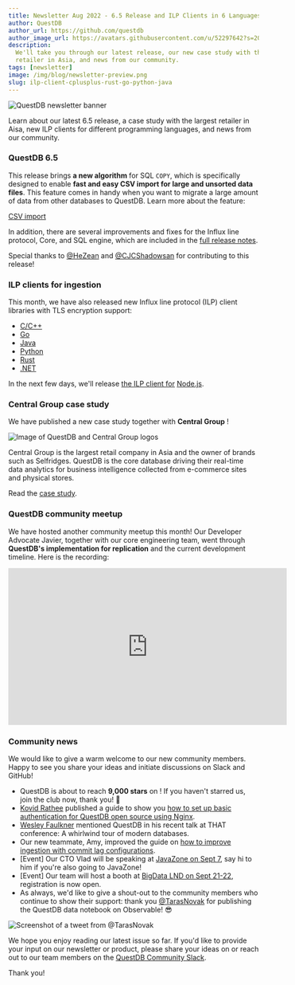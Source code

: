 ```yaml
---
title: Newsletter Aug 2022 - 6.5 Release and ILP Clients in 6 Languages
author: QuestDB
author_url: https://github.com/questdb
author_image_url: https://avatars.githubusercontent.com/u/52297642?s=200&v=4
description:
  We'll take you through our latest release, our new case study with the largest
  retailer in Asia, and news from our community.
tags: [newsletter]
image: /img/blog/newsletter-preview.png
slug: ilp-client-cplusplus-rust-go-python-java
---
```


![QuestDB newsletter banner](/img/blog/newsletter.png)

Learn about our latest 6.5 release, a case study with the largest retailer in
Aisa, new ILP clients for different programming languages, and news from our
community.

### QuestDB 6.5

This release brings **a new algorithm** for SQL `COPY`, which is specifically
designed to enable **fast and easy CSV import for large and unsorted data
files**. This feature comes in handy when you want to migrate a large amount of
data from other databases to QuestDB. Learn more about the feature:

[CSV import](/docs/guides/importing-data/)

In addition, there are several improvements and fixes for the Influx line
protocol, Core, and SQL engine, which are included in the
[full release notes](https://github.com/questdb/questdb/releases/tag/6.5).

Special thanks to [@HeZean](https://github.com/HeZean) and
[@CJCShadowsan](https://github.com/CJCShadowsan) for contributing to this
release!

### ILP clients for ingestion

This month, we have also released new Influx line protocol (ILP) client
libraries with TLS encryption support:

- [C/C++](https://github.com/questdb/c-questdb-client)
- [Go](https://github.com/questdb/go-questdb-client)
- [Java](https://questdb.io/docs/reference/clients/java_ilp/)
- [Python](https://github.com/questdb/py-questdb-client)
- [Rust](https://github.com/questdb/c-questdb-client/tree/main/questdb-rs)
- [.NET](https://github.com/questdb/net-questdb-client)

In the next few days, we'll release
[the ILP client for](https://github.com/questdb/nodejs-questdb-client)
[Node.js](https://github.com/questdb/nodejs-questdb-client).

### Central Group case study

We have published a new case study together with **Central Group** !

![Image of QuestDB and Central Group logos](/img/blog/2022-08-09/questdb-and-centralgroup.png)

Central Group is the largest retail company in Asia and the owner of brands such
as Selfridges. QuestDB is the core database driving their real-time data
analytics for business intelligence collected from e-commerce sites and physical
stores.

Read the [case study](/case-study/central-group/).

### QuestDB community meetup

We have hosted another community meetup this month! Our Developer Advocate
Javier, together with our core engineering team, went through **QuestDB's
implementation for replication** and the current development timeline. Here is
the recording:

<iframe
  width="560"
  height="315"
  src="https://www.youtube.com/embed/PfjFT78jlfQ"
  title="YouTube video player"
  frameborder="0"
  allow="accelerometer; autoplay; clipboard-write; encrypted-media; gyroscope; picture-in-picture; web-share"
  allowfullscreen
></iframe>

### Community news

We would like to give a warm welcome to our new community members. Happy to see
you share your ideas and initiate discussions on Slack and GitHub!

- QuestDB is about to reach **9,000 stars** on ! If you haven't starred us, join
  the club now, thank you! 🥂
- [Kovid Rathee](https://kovidrathee.medium.com/) published a guide to show you
  [how to set up basic authentication for QuestDB open source using Nginx](/blog/2022/08/05/setting-basic-auth-nginx/).
- [Wesley Faulkner](https://twitter.com/wesley83/status/1552730144934092801)
  mentioned QuestDB in his recent talk at THAT conference: A whirlwind tour of
  modern databases.
- Our new teammate, Amy, improved the guide on
  [how to improve ingestion with commit lag configurations](/docs/guides/out-of-order-commit-lag/).
- [Event] Our CTO Vlad will be speaking at
  [JavaZone on Sept 7](https://2022.javazone.no/#/), say hi to him if you're
  also going to JavaZone!
- [Event] Our team will host a booth at
  [BigData LND on Sept 21-22](https://bigdataldn.com/), registration is now
  open.
- As always, we'd like to give a shout-out to the community members who continue
  to show their support: thank you [@TarasNovak](https://twitter.com/TarasNovak)
  for publishing the QuestDB data notebook on Observable! 😎

![Screenshot of a tweet from @TarasNovak](/img/blog/2022-08-09/tweet.png)

We hope you enjoy reading our latest issue so far. If you'd like to provide your
input on our newsletter or product, please share your ideas on or reach out to
our team members on the [QuestDB Community Slack]({@slackUrl@}).

Thank you!
